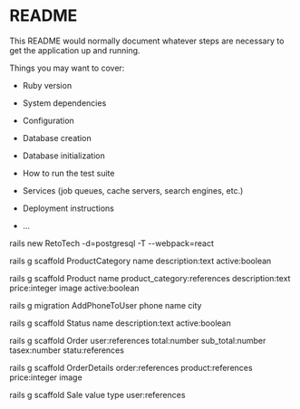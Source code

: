 # README

This README would normally document whatever steps are necessary to get the
application up and running.

Things you may want to cover:

* Ruby version

* System dependencies

* Configuration

* Database creation

* Database initialization

* How to run the test suite

* Services (job queues, cache servers, search engines, etc.)

* Deployment instructions

* ...


rails new RetoTech -d=postgresql -T --webpack=react

rails g scaffold ProductCategory name description:text active:boolean

rails g scaffold Product name product_category:references description:text price:integer image active:boolean


rails g migration AddPhoneToUser phone name city

rails g scaffold Status name description:text active:boolean

rails g scaffold Order user:references total:number sub_total:number tasex:number statu:references 

rails g scaffold OrderDetails order:references product:references price:integer image

rails g scaffold Sale value type user:references
